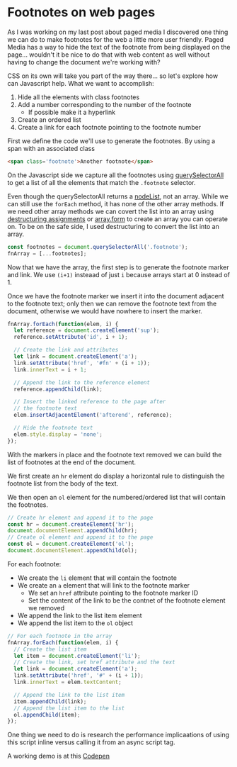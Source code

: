 # Footnotes on web pages

As I was working on my last post about paged media I discovered one thing we can do to make footnotes for the web a little more user friendly. Paged Media has a way to hide the text of the footnote from being displayed on the page... wouldn't it be nice to do that with web content as well without having to change the document we're working with?

CSS on its own will take you part of the way there... so let's explore how can Javascript help. What we want to accomplish:

1. Hide all the elements with class footnotes
2. Add a number corresponding to the number of the footnote
   * If possible make it a hyperlink
3. Create an ordered list
4. Create a link for each footnote pointing to the footnote number

First we define the code we'll use to generate the footnotes. By using a span with an associated class

```html
<span class='footnote'>Another footnote</span>
```

On the Javascript side we capture all the footnotes using [querySelectorAll](https://developer.mozilla.org/en-US/docs/Web/API/Document/querySelectorAll) to get a list of all the elements that match the `.footnote` selector.

Even though the querySelectorAll returns a [nodeList](https://developer.mozilla.org/en-US/docs/Web/API/NodeList), not an array. While we can still use the `forEach` method, it has none of the other array methods. If we need other array methods we can covert the list into an array using [destructuring assignments](https://developer.mozilla.org/en-US/docs/Web/JavaScript/Reference/Operators/Destructuring_assignment) or [array.form](https://developer.mozilla.org/en-US/docs/Web/JavaScript/Reference/Global_Objects/Array/from) to create an array you can operate on. To be on the safe side, I used destructuring to convert the list into an array.

```javascript
const footnotes = document.querySelectorAll('.footnote');
fnArray = [...footnotes];
```

Now that we have the array, the first step is to generate the footnote marker and link. We use `(i+1)` insteaad of just `i` because arrays start at 0 instead of 1.

Once we have the footnote marker we insert it into the document adjacent to the footnote text; only then we can remove the footnote text from the document, otherwise we would have nowhere to insert the marker.

```javascript
fnArray.forEach(function(elem, i) {
  let reference = document.createElement('sup');
  reference.setAttribute('id', i + 1);

  // Create the link and attributes
  let link = document.createElement('a');
  link.setAttribute('href', '#fn' + (i + 1));
  link.innerText = i + 1;

  // Append the link to the reference element
  reference.appendChild(link);

  // Insert the linked reference to the page after
  // the footnote text
  elem.insertAdjacentElement('afterend', reference);

  // Hide the footnote text
  elem.style.display = 'none';
});
```

With the markers in place and the footnote text removed we can build the list of footnotes at the end of the document.

We first create an `hr` element do display a horizontal rule to distinguish the footnote list from the body of the text.

We then open an `ol` element for the numbered/ordered list that will contain the footnotes.

```javascript
// Create hr element and append it to the page
const hr = document.createElement('hr');
document.documentElement.appendChild(hr);
// Create ol element and append it to the page
const ol = document.createElement('ol');
document.documentElement.appendChild(ol);
```

For each footnote:

* We create the `li` element that will contain the footnote
* We create an `a` element that will link to the footnote marker
  * We set an `href` attribute pointing to the footnote marker ID
  * Set the content of the link to be the contnet of the footnote element we removed
* We append the link to the list item element
* We append the list item to the `ol` object

```javascript
// For each footnote in the array
fnArray.forEach(function(elem, i) {
  // Create the list item
  let item = document.createElement('li');
  // Create the link, set href attribute and the text
  let link = document.createElement('a');
  link.setAttribute('href', '#' + (i + 1));
  link.innerText = elem.textContent;

  // Append the link to the list item
  item.appendChild(link);
  // Append the list item to the list
  ol.appendChild(item);
});
```

One thing we need to do is research the performance implicaations of using this script inline versus calling it from an async script tag.

A working demo is at this [Codepen](https://codepen.io/caraya/pen/JmmrGM)
